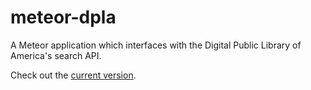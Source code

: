 meteor-dpla
===========

A Meteor application which interfaces with the Digital Public Library of America's search API.

Check out the [current version](http://dpla.meteor.com).
